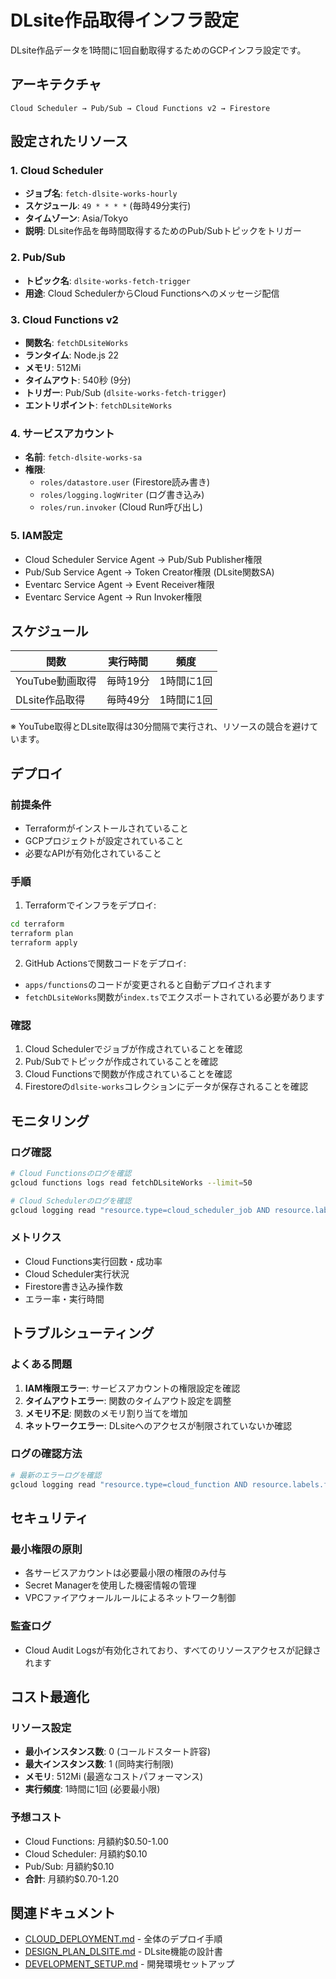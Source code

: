 # DLsite作品取得インフラ設定

DLsite作品データを1時間に1回自動取得するためのGCPインフラ設定です。

## アーキテクチャ

```
Cloud Scheduler → Pub/Sub → Cloud Functions v2 → Firestore
```

## 設定されたリソース

### 1. Cloud Scheduler
- **ジョブ名**: `fetch-dlsite-works-hourly`
- **スケジュール**: `49 * * * *` (毎時49分実行)
- **タイムゾーン**: Asia/Tokyo
- **説明**: DLsite作品を毎時間取得するためのPub/Subトピックをトリガー

### 2. Pub/Sub
- **トピック名**: `dlsite-works-fetch-trigger`
- **用途**: Cloud SchedulerからCloud Functionsへのメッセージ配信

### 3. Cloud Functions v2
- **関数名**: `fetchDLsiteWorks`
- **ランタイム**: Node.js 22
- **メモリ**: 512Mi
- **タイムアウト**: 540秒 (9分)
- **トリガー**: Pub/Sub (`dlsite-works-fetch-trigger`)
- **エントリポイント**: `fetchDLsiteWorks`

### 4. サービスアカウント
- **名前**: `fetch-dlsite-works-sa`
- **権限**:
  - `roles/datastore.user` (Firestore読み書き)
  - `roles/logging.logWriter` (ログ書き込み)
  - `roles/run.invoker` (Cloud Run呼び出し)

### 5. IAM設定
- Cloud Scheduler Service Agent → Pub/Sub Publisher権限
- Pub/Sub Service Agent → Token Creator権限 (DLsite関数SA)
- Eventarc Service Agent → Event Receiver権限
- Eventarc Service Agent → Run Invoker権限

## スケジュール

| 関数 | 実行時間 | 頻度 |
|------|----------|------|
| YouTube動画取得 | 毎時19分 | 1時間に1回 |
| DLsite作品取得 | 毎時49分 | 1時間に1回 |

※ YouTube取得とDLsite取得は30分間隔で実行され、リソースの競合を避けています。

## デプロイ

### 前提条件
- Terraformがインストールされていること
- GCPプロジェクトが設定されていること
- 必要なAPIが有効化されていること

### 手順
1. Terraformでインフラをデプロイ:
```bash
cd terraform
terraform plan
terraform apply
```

2. GitHub Actionsで関数コードをデプロイ:
- `apps/functions`のコードが変更されると自動デプロイされます
- `fetchDLsiteWorks`関数が`index.ts`でエクスポートされている必要があります

### 確認
1. Cloud Schedulerでジョブが作成されていることを確認
2. Pub/Subでトピックが作成されていることを確認
3. Cloud Functionsで関数が作成されていることを確認
4. Firestoreの`dlsite-works`コレクションにデータが保存されることを確認

## モニタリング

### ログ確認
```bash
# Cloud Functionsのログを確認
gcloud functions logs read fetchDLsiteWorks --limit=50

# Cloud Schedulerのログを確認
gcloud logging read "resource.type=cloud_scheduler_job AND resource.labels.job_id=fetch-dlsite-works-hourly" --limit=10
```

### メトリクス
- Cloud Functions実行回数・成功率
- Cloud Scheduler実行状況
- Firestore書き込み操作数
- エラー率・実行時間

## トラブルシューティング

### よくある問題
1. **IAM権限エラー**: サービスアカウントの権限設定を確認
2. **タイムアウトエラー**: 関数のタイムアウト設定を調整
3. **メモリ不足**: 関数のメモリ割り当てを増加
4. **ネットワークエラー**: DLsiteへのアクセスが制限されていないか確認

### ログの確認方法
```bash
# 最新のエラーログを確認
gcloud logging read "resource.type=cloud_function AND resource.labels.function_name=fetchDLsiteWorks AND severity>=ERROR" --limit=10 --format="table(timestamp,severity,textPayload)"
```

## セキュリティ

### 最小権限の原則
- 各サービスアカウントは必要最小限の権限のみ付与
- Secret Managerを使用した機密情報の管理
- VPCファイアウォールルールによるネットワーク制御

### 監査ログ
- Cloud Audit Logsが有効化されており、すべてのリソースアクセスが記録されます

## コスト最適化

### リソース設定
- **最小インスタンス数**: 0 (コールドスタート許容)
- **最大インスタンス数**: 1 (同時実行制限)
- **メモリ**: 512Mi (最適なコストパフォーマンス)
- **実行頻度**: 1時間に1回 (必要最小限)

### 予想コスト
- Cloud Functions: 月額約$0.50-1.00
- Cloud Scheduler: 月額約$0.10
- Pub/Sub: 月額約$0.10
- **合計**: 月額約$0.70-1.20

## 関連ドキュメント
- [CLOUD_DEPLOYMENT.md](./CLOUD_DEPLOYMENT.md) - 全体のデプロイ手順
- [DESIGN_PLAN_DLSITE.md](./DESIGN_PLAN_DLSITE.md) - DLsite機能の設計書
- [DEVELOPMENT_SETUP.md](./DEVELOPMENT_SETUP.md) - 開発環境セットアップ